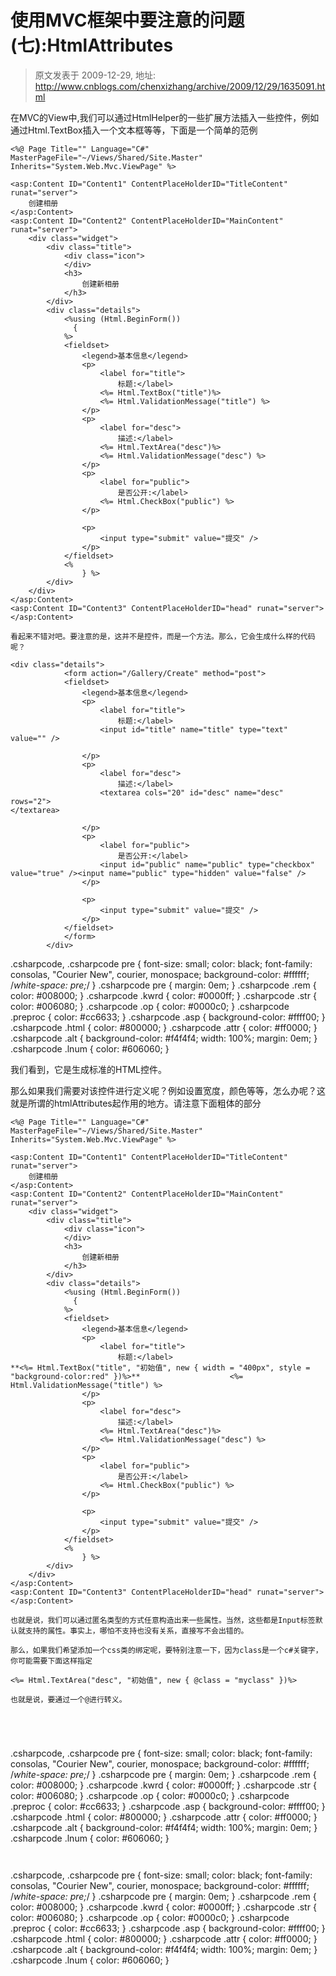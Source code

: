 # 使用MVC框架中要注意的问题(七):HtmlAttributes 
> 原文发表于 2009-12-29, 地址: http://www.cnblogs.com/chenxizhang/archive/2009/12/29/1635091.html 


在MVC的View中,我们可以通过HtmlHelper的一些扩展方法插入一些控件，例如通过Html.TextBox插入一个文本框等等，下面是一个简单的范例


```
<%@ Page Title="" Language="C#" MasterPageFile="~/Views/Shared/Site.Master" Inherits="System.Web.Mvc.ViewPage" %>

<asp:Content ID="Content1" ContentPlaceHolderID="TitleContent" runat="server">
    创建相册
</asp:Content>
<asp:Content ID="Content2" ContentPlaceHolderID="MainContent" runat="server">
    <div class="widget">
        <div class="title">
            <div class="icon">
            </div>
            <h3>
                创建新相册
            </h3>
        </div>
        <div class="details">
            <%using (Html.BeginForm())
              {
            %>
            <fieldset>
                <legend>基本信息</legend>
                <p>
                    <label for="title">
                        标题:</label>
                    <%= Html.TextBox("title")%>
                    <%= Html.ValidationMessage("title") %>
                </p>
                <p>
                    <label for="desc">
                        描述:</label>
                    <%= Html.TextArea("desc")%>
                    <%= Html.ValidationMessage("desc") %>
                </p>
                <p>
                    <label for="public">
                        是否公开:</label>
                    <%= Html.CheckBox("public") %>
                </p>

                <p>
                    <input type="submit" value="提交" />
                </p>
            </fieldset>
            <%
                } %>
        </div>
    </div>
</asp:Content>
<asp:Content ID="Content3" ContentPlaceHolderID="head" runat="server">
</asp:Content>

```

```
看起来不错对吧。要注意的是，这并不是控件，而是一个方法。那么，它会生成什么样的代码呢？
```

```
<div class="details">
            <form action="/Gallery/Create" method="post">
            <fieldset>
                <legend>基本信息</legend>
                <p>
                    <label for="title">
                        标题:</label>
                    <input id="title" name="title" type="text" value="" />
                    
                </p>
                <p>
                    <label for="desc">
                        描述:</label>
                    <textarea cols="20" id="desc" name="desc" rows="2">
</textarea>
                    
                </p>
                <p>
                    <label for="public">
                        是否公开:</label>
                    <input id="public" name="public" type="checkbox" value="true" /><input name="public" type="hidden" value="false" />
                </p>
 
                <p>
                    <input type="submit" value="提交" />
                </p>
            </fieldset>
            </form>
        </div>

```


.csharpcode, .csharpcode pre
{
 font-size: small;
 color: black;
 font-family: consolas, "Courier New", courier, monospace;
 background-color: #ffffff;
 /*white-space: pre;*/
}
.csharpcode pre { margin: 0em; }
.csharpcode .rem { color: #008000; }
.csharpcode .kwrd { color: #0000ff; }
.csharpcode .str { color: #006080; }
.csharpcode .op { color: #0000c0; }
.csharpcode .preproc { color: #cc6633; }
.csharpcode .asp { background-color: #ffff00; }
.csharpcode .html { color: #800000; }
.csharpcode .attr { color: #ff0000; }
.csharpcode .alt 
{
 background-color: #f4f4f4;
 width: 100%;
 margin: 0em;
}
.csharpcode .lnum { color: #606060; }

我们看到，它是生成标准的HTML控件。


那么如果我们需要对该控件进行定义呢？例如设置宽度，颜色等等，怎么办呢？这就是所谓的htmlAttributes起作用的地方。请注意下面粗体的部分


```
<%@ Page Title="" Language="C#" MasterPageFile="~/Views/Shared/Site.Master" Inherits="System.Web.Mvc.ViewPage" %>

<asp:Content ID="Content1" ContentPlaceHolderID="TitleContent" runat="server">
    创建相册
</asp:Content>
<asp:Content ID="Content2" ContentPlaceHolderID="MainContent" runat="server">
    <div class="widget">
        <div class="title">
            <div class="icon">
            </div>
            <h3>
                创建新相册
            </h3>
        </div>
        <div class="details">
            <%using (Html.BeginForm())
              {
            %>
            <fieldset>
                <legend>基本信息</legend>
                <p>
                    <label for="title">
                        标题:</label>
**<%= Html.TextBox("title", "初始值", new { width = "400px", style = "background-color:red" })%>**                    <%= Html.ValidationMessage("title") %>
                </p>
                <p>
                    <label for="desc">
                        描述:</label>
                    <%= Html.TextArea("desc")%>
                    <%= Html.ValidationMessage("desc") %>
                </p>
                <p>
                    <label for="public">
                        是否公开:</label>
                    <%= Html.CheckBox("public") %>
                </p>

                <p>
                    <input type="submit" value="提交" />
                </p>
            </fieldset>
            <%
                } %>
        </div>
    </div>
</asp:Content>
<asp:Content ID="Content3" ContentPlaceHolderID="head" runat="server">
</asp:Content>

```

```
也就是说，我们可以通过匿名类型的方式任意构造出来一些属性。当然，这些都是Input标签默认就支持的属性。事实上，哪怕不支持也没有关系，直接写不会出错的。
```

```
那么，如果我们希望添加一个css类的绑定呢，要特别注意一下，因为class是一个c#关键字，你可能需要下面这样指定
```

```
<%= Html.TextArea("desc", "初始值", new { @class = "myclass" })%>
```

```
也就是说，要通过一个@进行转义。
```

```
 
```

```
 
```

.csharpcode, .csharpcode pre
{
 font-size: small;
 color: black;
 font-family: consolas, "Courier New", courier, monospace;
 background-color: #ffffff;
 /*white-space: pre;*/
}
.csharpcode pre { margin: 0em; }
.csharpcode .rem { color: #008000; }
.csharpcode .kwrd { color: #0000ff; }
.csharpcode .str { color: #006080; }
.csharpcode .op { color: #0000c0; }
.csharpcode .preproc { color: #cc6633; }
.csharpcode .asp { background-color: #ffff00; }
.csharpcode .html { color: #800000; }
.csharpcode .attr { color: #ff0000; }
.csharpcode .alt 
{
 background-color: #f4f4f4;
 width: 100%;
 margin: 0em;
}
.csharpcode .lnum { color: #606060; }


```
 
```

.csharpcode, .csharpcode pre
{
 font-size: small;
 color: black;
 font-family: consolas, "Courier New", courier, monospace;
 background-color: #ffffff;
 /*white-space: pre;*/
}
.csharpcode pre { margin: 0em; }
.csharpcode .rem { color: #008000; }
.csharpcode .kwrd { color: #0000ff; }
.csharpcode .str { color: #006080; }
.csharpcode .op { color: #0000c0; }
.csharpcode .preproc { color: #cc6633; }
.csharpcode .asp { background-color: #ffff00; }
.csharpcode .html { color: #800000; }
.csharpcode .attr { color: #ff0000; }
.csharpcode .alt 
{
 background-color: #f4f4f4;
 width: 100%;
 margin: 0em;
}
.csharpcode .lnum { color: #606060; }
